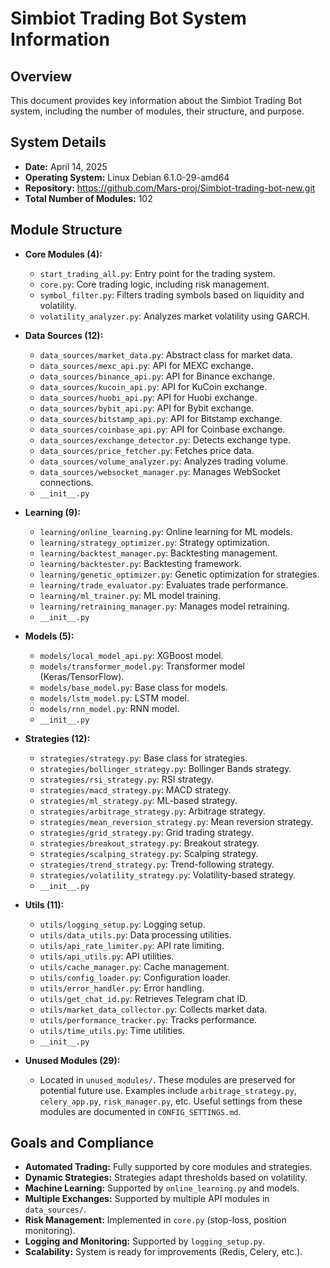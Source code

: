 # Simbiot Trading Bot System Information

## Overview
This document provides key information about the Simbiot Trading Bot system, including the number of modules, their structure, and purpose.

## System Details
- **Date:** April 14, 2025
- **Operating System:** Linux Debian 6.1.0-29-amd64
- **Repository:** https://github.com/Mars-proj/Simbiot-trading-bot-new.git
- **Total Number of Modules:** 102

## Module Structure
- **Core Modules (4):**
  - `start_trading_all.py`: Entry point for the trading system.
  - `core.py`: Core trading logic, including risk management.
  - `symbol_filter.py`: Filters trading symbols based on liquidity and volatility.
  - `volatility_analyzer.py`: Analyzes market volatility using GARCH.

- **Data Sources (12):**
  - `data_sources/market_data.py`: Abstract class for market data.
  - `data_sources/mexc_api.py`: API for MEXC exchange.
  - `data_sources/binance_api.py`: API for Binance exchange.
  - `data_sources/kucoin_api.py`: API for KuCoin exchange.
  - `data_sources/huobi_api.py`: API for Huobi exchange.
  - `data_sources/bybit_api.py`: API for Bybit exchange.
  - `data_sources/bitstamp_api.py`: API for Bitstamp exchange.
  - `data_sources/coinbase_api.py`: API for Coinbase exchange.
  - `data_sources/exchange_detector.py`: Detects exchange type.
  - `data_sources/price_fetcher.py`: Fetches price data.
  - `data_sources/volume_analyzer.py`: Analyzes trading volume.
  - `data_sources/websocket_manager.py`: Manages WebSocket connections.
  - `__init__.py`

- **Learning (9):**
  - `learning/online_learning.py`: Online learning for ML models.
  - `learning/strategy_optimizer.py`: Strategy optimization.
  - `learning/backtest_manager.py`: Backtesting management.
  - `learning/backtester.py`: Backtesting framework.
  - `learning/genetic_optimizer.py`: Genetic optimization for strategies.
  - `learning/trade_evaluator.py`: Evaluates trade performance.
  - `learning/ml_trainer.py`: ML model training.
  - `learning/retraining_manager.py`: Manages model retraining.
  - `__init__.py`

- **Models (5):**
  - `models/local_model_api.py`: XGBoost model.
  - `models/transformer_model.py`: Transformer model (Keras/TensorFlow).
  - `models/base_model.py`: Base class for models.
  - `models/lstm_model.py`: LSTM model.
  - `models/rnn_model.py`: RNN model.
  - `__init__.py`

- **Strategies (12):**
  - `strategies/strategy.py`: Base class for strategies.
  - `strategies/bollinger_strategy.py`: Bollinger Bands strategy.
  - `strategies/rsi_strategy.py`: RSI strategy.
  - `strategies/macd_strategy.py`: MACD strategy.
  - `strategies/ml_strategy.py`: ML-based strategy.
  - `strategies/arbitrage_strategy.py`: Arbitrage strategy.
  - `strategies/mean_reversion_strategy.py`: Mean reversion strategy.
  - `strategies/grid_strategy.py`: Grid trading strategy.
  - `strategies/breakout_strategy.py`: Breakout strategy.
  - `strategies/scalping_strategy.py`: Scalping strategy.
  - `strategies/trend_strategy.py`: Trend-following strategy.
  - `strategies/volatility_strategy.py`: Volatility-based strategy.
  - `__init__.py`

- **Utils (11):**
  - `utils/logging_setup.py`: Logging setup.
  - `utils/data_utils.py`: Data processing utilities.
  - `utils/api_rate_limiter.py`: API rate limiting.
  - `utils/api_utils.py`: API utilities.
  - `utils/cache_manager.py`: Cache management.
  - `utils/config_loader.py`: Configuration loader.
  - `utils/error_handler.py`: Error handling.
  - `utils/get_chat_id.py`: Retrieves Telegram chat ID.
  - `utils/market_data_collector.py`: Collects market data.
  - `utils/performance_tracker.py`: Tracks performance.
  - `utils/time_utils.py`: Time utilities.
  - `__init__.py`

- **Unused Modules (29):**
  - Located in `unused_modules/`. These modules are preserved for potential future use. Examples include `arbitrage_strategy.py`, `celery_app.py`, `risk_manager.py`, etc. Useful settings from these modules are documented in `CONFIG_SETTINGS.md`.

## Goals and Compliance
- **Automated Trading:** Fully supported by core modules and strategies.
- **Dynamic Strategies:** Strategies adapt thresholds based on volatility.
- **Machine Learning:** Supported by `online_learning.py` and models.
- **Multiple Exchanges:** Supported by multiple API modules in `data_sources/`.
- **Risk Management:** Implemented in `core.py` (stop-loss, position monitoring).
- **Logging and Monitoring:** Supported by `logging_setup.py`.
- **Scalability:** System is ready for improvements (Redis, Celery, etc.).
